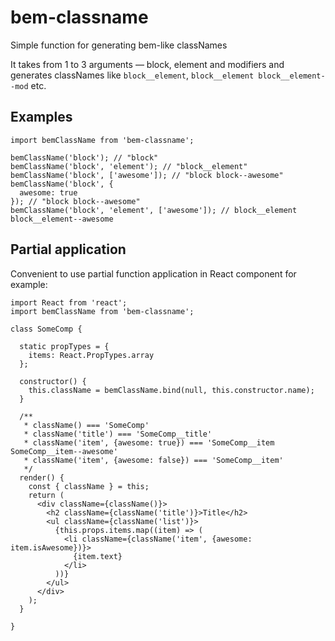 # bem-classname

Simple function for generating bem-like classNames

It takes from 1 to 3 arguments — block, element and modifiers and generates classNames like ```block__element```, ```block__element block__element--mod``` etc.

## Examples

```es6
import bemClassName from 'bem-classname';

bemClassName('block'); // "block"
bemClassName('block', 'element'); // "block__element"
bemClassName('block', ['awesome']); // "block block--awesome"
bemClassName('block', {
  awesome: true
}); // "block block--awesome"
bemClassName('block', 'element', ['awesome']); // block__element block__element--awesome
```

## Partial application
Convenient to use partial function application in React component for example:
```es6
import React from 'react';
import bemClassName from 'bem-classname';

class SomeComp {

  static propTypes = {
    items: React.PropTypes.array
  };

  constructor() {
    this.className = bemClassName.bind(null, this.constructor.name);
  }
  
  /**
   * className() === 'SomeComp'
   * className('title') === 'SomeComp__title'
   * className('item', {awesome: true}) === 'SomeComp__item SomeComp__item--awesome'
   * className('item', {awesome: false}) === 'SomeComp__item'
   */
  render() {
    const { className } = this;
    return (
      <div className={className()}>
        <h2 className={className('title')}>Title</h2>
        <ul className={className('list')}>
          {this.props.items.map((item) => (
            <li className={className('item', {awesome: item.isAwesome})}>
              {item.text}
            </li>
          ))}
        </ul>
      </div>
    );
  }

}
```
